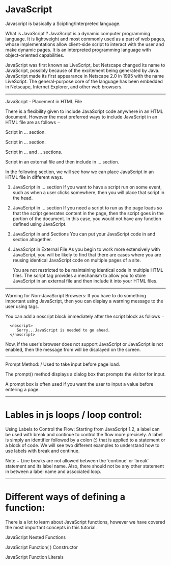 # JavaScript 
Javascript is basically a Scipting/Interpreted language.


What is JavaScript ?
JavaScript is a dynamic computer programming language. It is lightweight and most commonly used as a part of web pages, 
whose implementations allow client-side script to interact with the user and make dynamic pages. It is an interpreted 
programming language with object-oriented capabilities.

JavaScript was first known as LiveScript, but Netscape changed its name to JavaScript, possibly because of the excitement 
being generated by Java. JavaScript made its first appearance in Netscape 2.0 in 1995 with the name LiveScript. 
The general-purpose core of the language has been embedded in Netscape, Internet Explorer, and other web browsers.


----------------------------------------------------------------------------------------------------------------------------------------------------
JavaScript - Placement in HTML File

There is a flexibility given to include JavaScript code anywhere in an HTML document. However the most preferred ways to 
include JavaScript in an HTML file are as follows −

Script in <head>...</head> section.

Script in <body>...</body> section.

Script in <body>...</body> and <head>...</head> sections.

Script in an external file and then include in <head>...</head> section.

In the following section, we will see how we can place JavaScript in an HTML file in different ways.

1) JavaScript in <head>...</head> section
	If you want to have a script run on some event, such as when a user clicks somewhere, then you will place that script 
	in the head.


2) JavaScript in <body>...</body> section
	If you need a script to run as the page loads so that the script generates content in the page, then the script goes 
	in the <body> portion of the document. In this case, you would not have any function defined using JavaScript. 



3) JavaScript in <body> and <head> Sections
	You can put your JavaScript code in <head> and <body> section altogether.

4) JavaScript in External File
	As you begin to work more extensively with JavaScript, you will be likely to find that there are cases where you 
	are reusing identical JavaScript code on multiple pages of a site.

	You are not restricted to be maintaining identical code in multiple HTML files. The script tag provides a mechanism 
	to allow you to store JavaScript in an external file and then include it into your HTML files.


------------------------------------------------------------------------------------------------------------------------------------------------------

Warning for Non-JavaScript Browsers: 
If you have to do something important using JavaScript, then you can display a warning message to the user using <noscript> tags.

You can add a noscript block immediately after the script block as follows −

<html>
   <body>
      <script language = "javascript" type = "text/javascript">
         <!--
            document.write("Hello World!")
         //-->
      </script>
      
      <noscript>
         Sorry...JavaScript is needed to go ahead.
      </noscript>      
   </body>
</html>
	Now, if the user's browser does not support JavaScript or JavaScript is not enabled, then the message from </noscript> will be 
	displayed on the screen.



----------------------------------------------------------------------------------------------------------------------------------------------------
Prompt Method: / Used to take input before page load.

The prompt() method displays a dialog box that prompts the visitor for input.

A prompt box is often used if you want the user to input a value before entering a page.



-----------------------------------------------------------------------------------------------------------------------------------------------------

# Lables in js loops / loop control:

Using Labels to Control the Flow: 
	Starting from JavaScript 1.2, a label can be used with break and continue to control the flow more precisely. 
	A label is simply an identifier followed by a colon (:) that is applied to a statement or a block of code. 
	We will see two different examples to understand how to use labels with break and continue.

Note − Line breaks are not allowed between the ‘continue’ or ‘break’ statement and its label name. Also, 
	there should not be any other statement in between a label name and associated loop.




------------------------------------------------------------------------------------------------------------------------------------------------------

# Different ways of defining a function:

There is a lot to learn about JavaScript functions, however we have covered the most important concepts in this tutorial.

JavaScript Nested Functions

JavaScript Function( ) Constructor

JavaScript Function Literals
